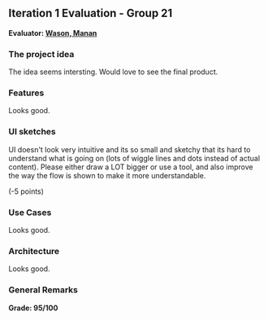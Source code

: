 ## Iteration 1 Evaluation - Group 21

**Evaluator: [Wason, Manan](mailto:mwason1@jhu.edu)**

### The project idea 
The idea seems intersting. Would love to see the final product.

### Features
Looks good.

### UI sketches

UI doesn't look very intuitive and its so small and sketchy that its hard to understand what is going on (lots of wiggle lines and dots instead of actual content).  Please either draw a LOT bigger or use a tool, and also improve the way the flow is shown to make it more understandable.

(-5 points)

### Use Cases

Looks good.

### Architecture

Looks good.

### General Remarks

**Grade: 95/100**
